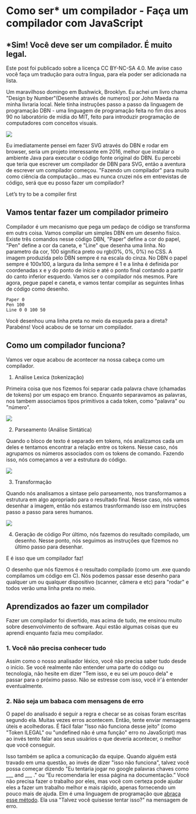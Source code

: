 # Como ser* um compilador - Faça um compilador com JavaScript

## *Sim! Você deve ser um compilador. É muito legal.

Este post foi publicado sobre a licença CC BY-NC-SA 4.0.
Me avise caso você faça um tradução para outra lingua, para ela poder ser adicionada na lista.

Um maravilhoso domingo em Bushwick, Brooklyn. Eu achei um livro chama "Design by Number"(Desenhe através de numeros) por John Maeda na minha livraria local. Nele tinha instruções passo a passo da linguagem de programação DBN - uma linguagem de programação feita no fim dos anos 90 no laboratório de mídia do MIT, feito para introduzir programação de computadores com conceitos visuais.

![](http://i.imgur.com/ur3ls5B.png)

Eu imediatamente pensei em fazer SVG através do DBN e rodar em browser, seria um projeto interessante em 2016, melhor que instalar o ambiente Java para executar o código fonte original do DBN.
Eu percebi que teria que escrever um compilador de DBN para SVG, então a aventura de escrever um compilador começou. "Fazendo um compilador" para muito como ciência da computação...mas eu nunca cruzei nós em entrevistas de código, será que eu posso fazer um compilador?

Let’s try to be a compiler first
## Vamos tentar fazer um compilador primeiro

Compilador é um mecanismo que pega um pedaço de código se transforma em outrs coisa. Vamos compilar um  simples DBN em um desenho fisíco.
Existe três comandos nesse código DBN, "Paper" define a cor do papel, "Pen" define a cor da caneta, e "Line" que desenha uma linha. No parametro da cor, 100 significa preto ou rgb(0%, 0%, 0%) no CSS. A imagem produzida pelo DBN sempre é na escala do cinza. No DBN o papel sempre é 100x100, a largura da linha sempre é 1 e a linha é definida por coordenadas x e y do ponto de inicio e até o ponto final contando a partir do canto inferior esquerdo.
Vamos ser o compilador nós mesmos. Pare agora, pegue papel e caneta, e vamos tentar compilar as seguintes linhas de código como desenho.

```
Paper 0
Pen 100
Line 0 0 100 50
```

Você desenhou uma linha preta no meio da esqueda para a direta? Parabéns! Você acabou de se tornar um compilador.

## Como um compilador funciona?

Vamos ver oque acabou de acontecer na nossa cabeça como um compilador.

1. Análise Lexica (tokenização)

Primeira coisa que nos fizemos foi separar cada palavra chave (chamadas de tokens) por um espaço em branco. Enquanto separavamos as palavras, nos tambem associamos tipos primitivos a cada token, como "palavra" ou "número".

![](http://i.imgur.com/Od8BBR6.png)

2. Parseamento (Análise Sintática)

Quando o bloco de texto é separado em tokens, nós analizamos cada um deles e tentamos encontrar a relação entre os tokens.
Nesse caso, nós agrupamos os números associados com os tokens de comando. Fazendo isso, nós começamos a ver a estrutura do código.

![](http://i.imgur.com/vqrhG77.png)

3. Transformação

Quando nós analisamos a sintase pelo parseamento, nos transformamos a estrutura em algo apropriado para o resultado final. Nesse caso, nós vamos desenhar a imagem, então nós estamos trasnformando isso em instruções passo a passo para seres humanos.


![](http://i.imgur.com/gMKP9rL.png)

4. Geração de código
Por último, nós fazemos do resultado compilado, um desenho. Nesse ponto, nós seguimos as instruções que fizemos no último passo para desenhar.

E é isso que um compilador faz!

O desenho que nós fizemos é o resultado compilado (como um .exe quando compilamos um código em C). Nós podemos passar esse desenho para qualquer um ou qualquer dispositivo (scanner, câmera e etc) para "rodar" e todos verão uma linha preta no meio.

## Aprendizados ao fazer um compilador

Fazer um compilador foi divertido, mas acima de tudo, me ensinou muito sobre desenvolvimento de software. Aqui estão algumas coisas que eu aprendi enquanto fazia meu compilador.

### 1. Você não precisa conhecer tudo
Assim como o nosso analisador léxico, você não precisa saber tudo desde o início. Se você realmente não entender uma parte do código ou tecnologia, não hesite em dizer "Tem isso, e eu sei um pouco dela" e passar para o próximo passo. Não se estresse com isso, você ir'á entender eventualmente.

### 2. Não seja um babaca com mensagens de erro
O papel do analisado é seguir a regra e checar se as coisas foram escritas segundo ela. Muitas vezes erros acontecem. Então, tente enviar mensagens úteis e acolhedoras. É fácil falar "Isso não funciona desse jeito” (como "Token ILEGAL" ou "undefined não é uma função" erro no JavaScript) mas ao invés tento falar aos seus usuários o que deveria acontecer, o melhor que você conseguir.

Isso também se aplica a comunicação da equipe. Quando alguém está travado em uma questão, ao invés de dizer "isso não funciona", talvez você possa começar dizendo "Eu tentaria jogar no google palavras chaves como ___ and ___ ." ou “Eu recomendaria ler essa página na documentação.” Você não precisa fazer o trabalho por eles, mas você com certeza pode ajudar eles a fazer um trabalho melhor e mais rápido, apenas fornecendo um pouco mais de ajuda. Elm é uma linguagem de programação que [abraça esse método](http://http://elm-lang.org/blog/compiler-errors-for-humans). Ela usa "Talvez você quisesse tentar isso?" na mensagem de erro.
